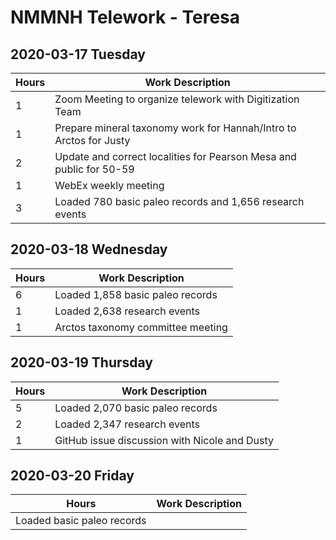 # NMMNH Telework - Teresa

## 2020-03-17 Tuesday  
Hours | Work Description
-- | --
1 | Zoom Meeting to organize telework with Digitization Team
1 | Prepare mineral taxonomy work for Hannah/Intro to Arctos for Justy
2 | Update and correct localities for Pearson Mesa and public for 50-59
1 | WebEx weekly meeting
3 | Loaded 780 basic paleo records and 1,656 research events
  
## 2020-03-18 Wednesday  
Hours | Work Description
-- | --
6 | Loaded 1,858 basic paleo records
1 | Loaded 2,638 research events
1 | Arctos taxonomy committee meeting
  
## 2020-03-19 Thursday  
Hours | Work Description
-- | --
5 | Loaded 2,070 basic paleo records
2 | Loaded 2,347 research events
1 | GitHub issue discussion with Nicole and Dusty

## 2020-03-20 Friday  
Hours | Work Description
-- | --
 | Loaded  basic paleo records
